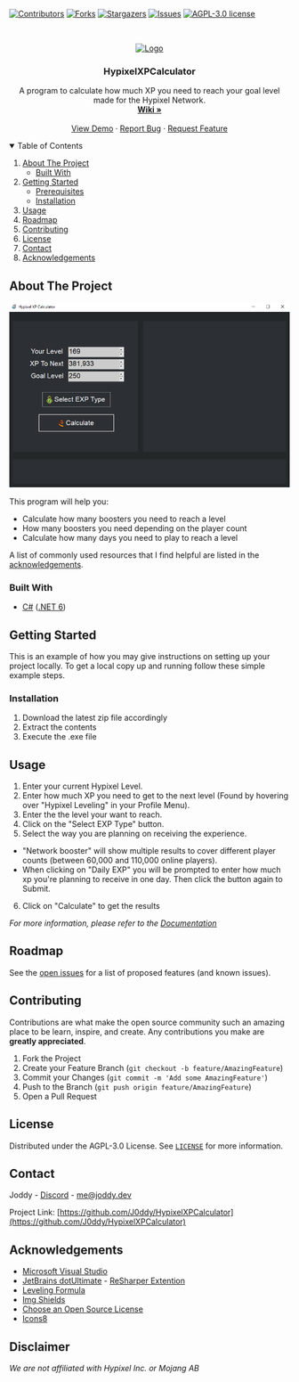 <!-- PROJECT SHIELDS -->
[![Contributors][contributors-shield]][contributors-url]
[![Forks][forks-shield]][forks-url]
[![Stargazers][stars-shield]][stars-url]
[![Issues][issues-shield]][issues-url]
[![AGPL-3.0 license][license-shield]][license-url]



<!-- PROJECT LOGO -->
<br />
<p align="center">
  <a href="https://github.com/othneildrew/Best-README-Template">
    <img src="https://img.icons8.com/color/344/calculate.png" alt="Logo" width="80" height="80">
  </a>

  <h3 align="center">HypixelXPCalculator</h3>

  <p align="center">
    A program to calculate how much XP you need to reach your goal level made for the Hypixel Network.
    <br />
    <a href="https://github.com/J0ddy/HypixelXPCalculator/wiki"><strong>Wiki »</strong></a>
    <br />
    <br />
    <a href="https://github.com/J0ddy/HypixelXPCalculator#about-the-project">View Demo</a>
    ·
    <a href="https://github.com/J0ddy/HypixelXPCalculator/issues">Report Bug</a>
    ·
    <a href="https://github.com/J0ddy/HypixelXPCalculator/issues">Request Feature</a>
  </p>
</p>



<!-- TABLE OF CONTENTS -->
<details open="open">
  <summary>Table of Contents</summary>
  <ol>
    <li>
      <a href="#about-the-project">About The Project</a>
      <ul>
        <li><a href="#built-with">Built With</a></li>
      </ul>
    </li>
    <li>
      <a href="#getting-started">Getting Started</a>
      <ul>
        <li><a href="#prerequisites">Prerequisites</a></li>
        <li><a href="#installation">Installation</a></li>
      </ul>
    </li>
    <li><a href="#usage">Usage</a></li>
    <li><a href="#roadmap">Roadmap</a></li>
    <li><a href="#contributing">Contributing</a></li>
    <li><a href="#license">License</a></li>
    <li><a href="#contact">Contact</a></li>
    <li><a href="#acknowledgements">Acknowledgements</a></li>
  </ol>
</details>



<!-- ABOUT THE PROJECT -->
## About The Project

[![HypixelXPCalculator Screen Shot][product-screenshot]](https://github.com/J0ddy/HypixelXPCalculator)

This program will help you:
* Calculate how many boosters you need to reach a level
* How many boosters you need depending on the player count
* Calculate how many days you need to play to reach a level

A list of commonly used resources that I find helpful are listed in the [acknowledgements](#Acknowledgements).

### Built With

* [C#](https://docs.microsoft.com/en-us/dotnet/csharp/) ([.NET 6](https://dotnet.microsoft.com/en-us/))



<!-- GETTING STARTED -->
## Getting Started

This is an example of how you may give instructions on setting up your project locally.
To get a local copy up and running follow these simple example steps.

### Installation

1. Download the latest zip file accordingly
2. Extract the contents
3. Execute the .exe file



<!-- USAGE EXAMPLES -->
## Usage

1. Enter your current Hypixel Level.
2. Enter how much XP you need to get to the next level (Found by hovering over "Hypixel Leveling" in your Profile Menu).
3. Enter the the level your want to reach.
4. Click on the "Select EXP Type" button.
5. Select the way you are planning on receiving the experience.
  - "Network booster" will show multiple results to cover different player counts (between 60,000 and 110,000 online players).
  - When clicking on "Daily EXP" you will be prompted to enter how much xp you're planning to receive in one day. Then click the button again to Submit.
6. Click on "Calculate" to get the results

_For more information, please refer to the [Documentation](https://github.com/J0ddy/HypixelXPCalculator/wiki)_



<!-- ROADMAP -->
## Roadmap

See the [open issues](https://github.com/J0ddy/HypixelXPCalculator/issues) for a list of proposed features (and known issues).

<!-- CONTRIBUTING -->
## Contributing

Contributions are what make the open source community such an amazing place to be learn, inspire, and create. Any contributions you make are **greatly appreciated**.

1. Fork the Project
2. Create your Feature Branch (`git checkout -b feature/AmazingFeature`)
3. Commit your Changes (`git commit -m 'Add some AmazingFeature'`)
4. Push to the Branch (`git push origin feature/AmazingFeature`)
5. Open a Pull Request



<!-- LICENSE -->
## License

Distributed under the AGPL-3.0 License. See [`LICENSE`](https://github.com/J0ddy/HypixelXPCalculator/blob/master/LICENSE) for more information.


<!-- CONTACT -->
## Contact

Joddy - [Discord](https://r.jod.gg/discord) - me@joddy.dev

Project Link: [https://github.com/J0ddy/HypixelXPCalculator](https://github.com/J0ddy/HypixelXPCalculator)



<!-- ACKNOWLEDGEMENTS -->
## Acknowledgements
* [Microsoft Visual Studio](https://visualstudio.microsoft.com/)
* [JetBrains dotUltimate](https://www.jetbrains.com/dotnet/) - [ReSharper Extention](https://www.jetbrains.com/resharper/)
* [Leveling Formula](https://hypixel.net/threads/guide-network-level-equations.3412241/)
* [Img Shields](https://shields.io)
* [Choose an Open Source License](https://choosealicense.com)
* [Icons8](https://icons8.com/)


## Disclaimer
*We are not affiliated with Hypixel Inc. or Mojang AB*


<!-- MARKDOWN LINKS & IMAGES -->
<!-- https://www.markdownguide.org/basic-syntax/#reference-style-links -->
[contributors-shield]: https://img.shields.io/github/contributors/J0ddy/HypixelXPCalculator.svg?style=for-the-badge
[contributors-url]: https://github.com/J0ddy/HypixelXPCalculator/graphs/contributors
[forks-shield]: https://img.shields.io/github/forks/J0ddy/HypixelXPCalculator.svg?style=for-the-badge
[forks-url]: https://github.com/J0ddy/HypixelXPCalculator/network/members
[stars-shield]: https://img.shields.io/github/stars/J0ddy/HypixelXPCalculator.svg?style=for-the-badge
[stars-url]: https://github.com/J0ddy/HypixelXPCalculator/stargazers
[issues-shield]: https://img.shields.io/github/issues/J0ddy/HypixelXPCalculator.svg?style=for-the-badge
[issues-url]: https://github.com/J0ddy/HypixelXPCalculator/issues
[license-shield]: https://img.shields.io/github/license/J0ddy/HypixelXPCalculator.svg?style=for-the-badge
[license-url]: https://github.com/J0ddy/HypixelXPCalculator/blob/master/LICENSE
[product-screenshot]: images/screenshot.png
